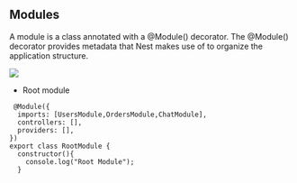 ## Modules
A module is a class annotated with a @Module() decorator. The @Module() decorator provides metadata that Nest makes use of to organize the application structure.

<img src="https://docs.nestjs.com/assets/Modules_1.png">

- Root module
```nestjs
 @Module({
  imports: [UsersModule,OrdersModule,ChatModule],
  controllers: [],
  providers: [],
})
export class RootModule {
  constructor(){
    console.log("Root Module");
  }
```
